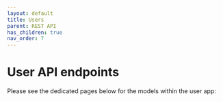 ```yaml
---
layout: default
title: Users
parent: REST API
has_children: true
nav_order: 7
---
```

# User API endpoints
Please see the dedicated pages below for the models within the user app:

